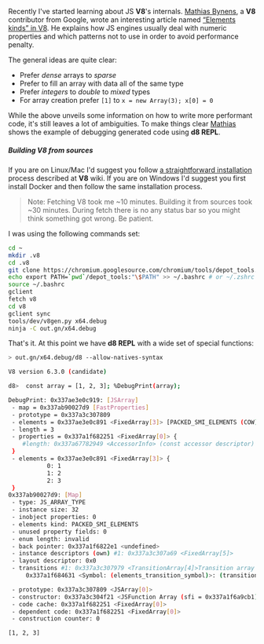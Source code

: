Recently I've started learning about JS **V8**'s internals. [Mathias Bynens][1], a **V8** contributor from Google, wrote an interesting article named [“Elements kinds” in V8][2]. He explains how JS engines usually deal with numeric properties and which patterns not to use in order to avoid performance penalty.

The general ideas are quite clear:
- Prefer *dense* arrays to *sparse*
- Prefer to fill an array with data all of the same type
- Prefer *integers* to *double* to *mixed* types
- For array creation prefer `[1]` to `x = new Array(3); x[0] = 0`

While the above unveils some information on how to write more performant code, it's still leaves a lot of ambiguities. To make things clear [Mathias][1] shows the example of debugging generated code using **d8 REPL**.

##### Building **V8** from sources

If you are on Linux/Mac I'd suggest you follow [a straightforward installation][3] process described at **V8** wiki. If you are on Windows I'd suggest you first install Docker and then follow the same installation process.

> Note: Fetching V8 took me ~10 minutes. Building it from sources took ~30 minutes. During fetch there is no any status bar so you might think something got wrong. Be patient.

I was using the following commands set:

```bash
cd ~
mkdir .v8
cd .v8
git clone https://chromium.googlesource.com/chromium/tools/depot_tools.git
echo export PATH=`pwd`/depot_tools:"\$PATH" >> ~/.bashrc # or ~/.zshrc
source ~/.bashrc
gclient
fetch v8
cd v8
gclient sync
tools/dev/v8gen.py x64.debug
ninja -C out.gn/x64.debug
```

That's it. At this point we have **d8 REPL** with a wide set of special functions:

```bash
> out.gn/x64.debug/d8 --allow-natives-syntax

V8 version 6.3.0 (candidate)

d8>  const array = [1, 2, 3]; %DebugPrint(array);

DebugPrint: 0x337ae3e0c919: [JSArray]
 - map = 0x337ab90027d9 [FastProperties]
 - prototype = 0x337a3c307809
 - elements = 0x337ae3e0c891 <FixedArray[3]> [PACKED_SMI_ELEMENTS (COW)]
 - length = 3
 - properties = 0x337a1f682251 <FixedArray[0]> {
    #length: 0x337a67782949 <AccessorInfo> (const accessor descriptor)
 }
 - elements = 0x337ae3e0c891 <FixedArray[3]> {
           0: 1
           1: 2
           2: 3
 }
0x337ab90027d9: [Map]
 - type: JS_ARRAY_TYPE
 - instance size: 32
 - inobject properties: 0
 - elements kind: PACKED_SMI_ELEMENTS
 - unused property fields: 0
 - enum length: invalid
 - back pointer: 0x337a1f6822e1 <undefined>
 - instance descriptors (own) #1: 0x337a3c307a69 <FixedArray[5]>
 - layout descriptor: 0x0
 - transitions #1: 0x337a3c307979 <TransitionArray[4]>Transition array #1:
     0x337a1f684631 <Symbol: (elements_transition_symbol)>: (transition to HOLEY_SMI_ELEMENTS) -> 0x337ab9002889 <Map(HOLEY_SMI_ELEMENTS)>

 - prototype: 0x337a3c307809 <JSArray[0]>
 - constructor: 0x337a3c304f21 <JSFunction Array (sfi = 0x337a1f6a9cb1)>
 - code cache: 0x337a1f682251 <FixedArray[0]>
 - dependent code: 0x337a1f682251 <FixedArray[0]>
 - construction counter: 0

[1, 2, 3]
```

[1]: https://twitter.com/mathias
[2]: https://v8project.blogspot.ru/2017/09/elements-kinds-in-v8.html
[3]: https://github.com/v8/v8/wiki/Building-from-Source
